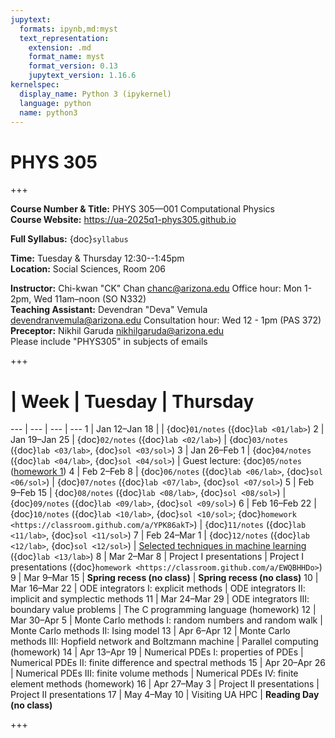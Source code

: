 ```yaml
---
jupytext:
  formats: ipynb,md:myst
  text_representation:
    extension: .md
    format_name: myst
    format_version: 0.13
    jupytext_version: 1.16.6
kernelspec:
  display_name: Python 3 (ipykernel)
  language: python
  name: python3
---
```


# PHYS 305

+++

**Course Number & Title:** PHYS 305—001 Computational Physics  
**Course Website:** https://ua-2025q1-phys305.github.io

**Full Syllabus:** {doc}`syllabus`

**Time:** Tuesday & Thursday 12:30--1:45pm  
**Location:** Social Sciences, Room 206

**Instructor:** Chi-kwan "CK" Chan <chanc@arizona.edu> Office hour: Mon 1-2pm, Wed 11am–noon (SO N332)  
**Teaching Assistant:** Devendran "Deva" Vemula <devendranvemula@arizona.edu> Consultation hour: Wed 12 - 1pm (PAS 372)  
**Preceptor:** Nikhil Garuda <nikhilgaruda@arizona.edu>  
Please include "PHYS305" in subjects of emails

+++

#  | Week | Tuesday | Thursday
--- | --- | --- | ---
1  | Jan 12–Jan 18 |                                                                 | {doc}`01/notes` ({doc}`lab <01/lab>`)
2  | Jan 19–Jan 25 | {doc}`02/notes` ({doc}`lab <02/lab>`)                           | {doc}`03/notes` ({doc}`lab <03/lab>`, {doc}`sol <03/sol>`)
3  | Jan 26–Feb  1 | {doc}`04/notes` ({doc}`lab <04/lab>`, {doc}`sol <04/sol>`)      | Guest lecture: {doc}`05/notes` ([homework 1](https://classroom.github.com/a/pF35huEj))
4  | Feb  2–Feb  8 | {doc}`06/notes` ({doc}`lab <06/lab>`, {doc}`sol <06/sol>`)      | {doc}`07/notes` ({doc}`lab <07/lab>`, {doc}`sol <07/sol>`)
5  | Feb  9–Feb 15 | {doc}`08/notes` ({doc}`lab <08/lab>`, {doc}`sol <08/sol>`)      | {doc}`09/notes` ({doc}`lab <09/lab>`, {doc}`sol <09/sol>`)
6  | Feb 16–Feb 22 | {doc}`10/notes` ({doc}`lab <10/lab>`, {doc}`sol <10/sol>`; {doc}`homework <https://classroom.github.com/a/YPK86akT>`) | {doc}`11/notes` ({doc}`lab <11/lab>`, {doc}`sol <11/sol>`)
7  | Feb 24–Mar  1 | {doc}`12/notes` ({doc}`lab <12/lab>`, {doc}`sol <12/sol>`)      | [Selected techniques in machine learning](13/slides.pdf) ({doc}`lab <13/lab>`)
8  | Mar  2–Mar  8 | Project I presentations                                         | Project I presentations ({doc}`homework <https://classroom.github.com/a/EWQBHHDo>`)
9  | Mar  9–Mar 15 | **Spring recess (no class)**                                    | **Spring recess (no class)**
10 | Mar 16–Mar 22 | ODE integrators I: explicit methods                             | ODE integrators II: implicit and symplectic methods
11 | Mar 24–Mar 29 | ODE integrators III: boundary value problems                    | The C programming language (homework)
12 | Mar 30–Apr  5 | Monte Carlo methods I: random numbers and random walk           | Monte Carlo methods II: Ising model
13 | Apr  6–Apr 12 | Monte Carlo methods III: Hopfield network and Boltzmann machine | Parallel computing (homework)
14 | Apr 13–Apr 19 | Numerical PDEs I: properties of PDEs                            | Numerical PDEs II: finite difference and spectral methods
15 | Apr 20–Apr 26 | Numerical PDEs III: finite volume methods                       | Numerical PDEs IV: finite element methods (homework)
16 | Apr 27–May  3 | Project II presentations                                        | Project II presentations
17 | May  4–May 10 | Visiting UA HPC                                                 | **Reading Day (no class)**

+++

```{tableofcontents}
```
